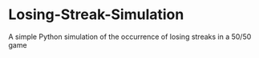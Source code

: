 # Losing-Streak-Simulation
A simple Python simulation of the occurrence of losing streaks in a 50/50 game
